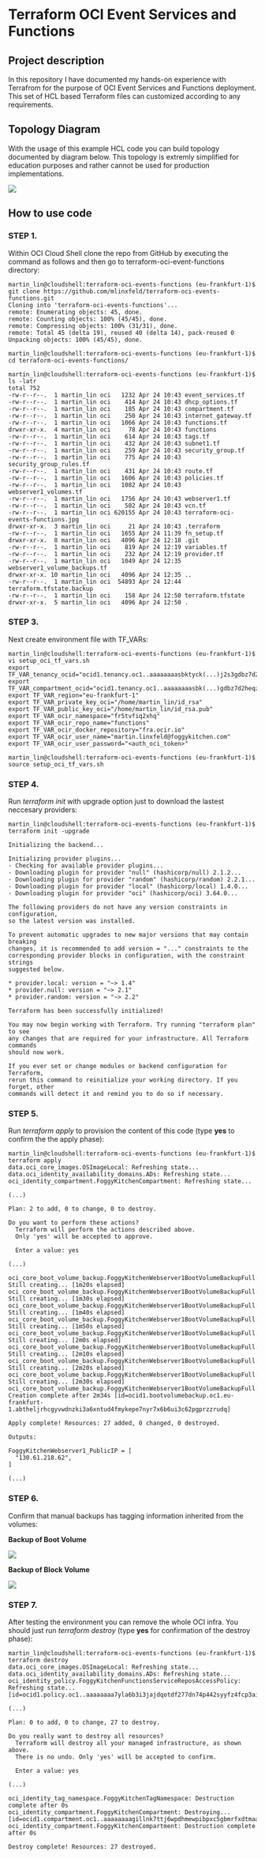 # Terraform OCI Event Services and Functions

## Project description

In this repository I have documented my hands-on experience with Terrafrom for the purpose of OCI Event Services and Functions deployment. This set of HCL based Terraform files can customized according to any requirements.  

## Topology Diagram 

With the usage of this example HCL code you can build topology documented by diagram below. This topology is extremly simplified for education purposes and rather cannot be used for production implementations. 

![](terraform-oci-events-functions.jpg)

## How to use code 

### STEP 1.

Within OCI Cloud Shell clone the repo from GitHub by executing the command as follows and then go to terraform-oci-event-functions directory:

```
martin_lin@cloudshell:terraform-oci-events-functions (eu-frankfurt-1)$ git clone https://github.com/mlinxfeld/terraform-oci-events-functions.git
Cloning into 'terraform-oci-events-functions'...
remote: Enumerating objects: 45, done.
remote: Counting objects: 100% (45/45), done.
remote: Compressing objects: 100% (31/31), done.
remote: Total 45 (delta 19), reused 40 (delta 14), pack-reused 0
Unpacking objects: 100% (45/45), done.

martin_lin@cloudshell:terraform-oci-events-functions (eu-frankfurt-1)$ cd terraform-oci-events-functions/

martin_lin@cloudshell:terraform-oci-events-functions (eu-frankfurt-1)$ ls -latr
total 752
-rw-r--r--.  1 martin_lin oci   1232 Apr 24 10:43 event_services.tf
-rw-r--r--.  1 martin_lin oci    414 Apr 24 10:43 dhcp_options.tf
-rw-r--r--.  1 martin_lin oci    185 Apr 24 10:43 compartment.tf
-rw-r--r--.  1 martin_lin oci    250 Apr 24 10:43 internet_gateway.tf
-rw-r--r--.  1 martin_lin oci   1066 Apr 24 10:43 functions.tf
drwxr-xr-x.  4 martin_lin oci     78 Apr 24 10:43 functions
-rw-r--r--.  1 martin_lin oci    614 Apr 24 10:43 tags.tf
-rw-r--r--.  1 martin_lin oci    432 Apr 24 10:43 subnet1.tf
-rw-r--r--.  1 martin_lin oci    259 Apr 24 10:43 security_group.tf
-rw-r--r--.  1 martin_lin oci    775 Apr 24 10:43 security_group_rules.tf
-rw-r--r--.  1 martin_lin oci    431 Apr 24 10:43 route.tf
-rw-r--r--.  1 martin_lin oci   1606 Apr 24 10:43 policies.tf
-rw-r--r--.  1 martin_lin oci   1082 Apr 24 10:43 webserver1_volumes.tf
-rw-r--r--.  1 martin_lin oci   1756 Apr 24 10:43 webserver1.tf
-rw-r--r--.  1 martin_lin oci    502 Apr 24 10:43 vcn.tf
-rw-r--r--.  1 martin_lin oci 620155 Apr 24 10:43 terraform-oci-events-functions.jpg
drwxr-xr-x.  3 martin_lin oci     21 Apr 24 10:43 .terraform
-rw-r--r--.  1 martin_lin oci   1655 Apr 24 11:39 fn_setup.tf
drwxr-xr-x.  8 martin_lin oci   4096 Apr 24 12:18 .git
-rw-r--r--.  1 martin_lin oci    819 Apr 24 12:19 variables.tf
-rw-r--r--.  1 martin_lin oci    232 Apr 24 12:19 provider.tf
-rw-r--r--.  1 martin_lin oci   1049 Apr 24 12:35 webserver1_volume_backups.tf
drwxr-xr-x. 10 martin_lin oci   4096 Apr 24 12:35 ..
-rw-r--r--.  1 martin_lin oci  54893 Apr 24 12:44 terraform.tfstate.backup
-rw-r--r--.  1 martin_lin oci    158 Apr 24 12:50 terraform.tfstate
drwxr-xr-x.  5 martin_lin oci   4096 Apr 24 12:50 .

```

### STEP 3. 
Next create environment file with TF_VARs:

```
martin_lin@cloudshell:terraform-oci-events-functions (eu-frankfurt-1)$  vi setup_oci_tf_vars.sh
export TF_VAR_tenancy_ocid="ocid1.tenancy.oc1..aaaaaaaasbktyck(...)j2s3gdbz7d2heqzzxn7pe64ksbia"
export TF_VAR_compartment_ocid="ocid1.tenancy.oc1..aaaaaaaasbk(...)gdbz7d2heqzzxn7pe64ksbia"
export TF_VAR_region="eu-frankfurt-1"
export TF_VAR_private_key_oci="/home/martin_lin/id_rsa"
export TF_VAR_public_key_oci="/home/martin_lin/id_rsa.pub"
export TF_VAR_ocir_namespace="fr5tvfiq2xhq"
export TF_VAR_ocir_repo_name="functions"
export TF_VAR_ocir_docker_repository="fra.ocir.io"
export TF_VAR_ocir_user_name="martin.linxfeld@foggykitchen.com"
export TF_VAR_ocir_user_password="<auth_oci_token>"

martin_lin@cloudshell:terraform-oci-events-functions (eu-frankfurt-1)$  source setup_oci_tf_vars.sh
```

### STEP 4.
Run *terraform init* with upgrade option just to download the lastest neccesary providers:

```
martin_lin@cloudshell:terraform-oci-events-functions (eu-frankfurt-1)$  terraform init -upgrade

Initializing the backend...

Initializing provider plugins...
- Checking for available provider plugins...
- Downloading plugin for provider "null" (hashicorp/null) 2.1.2...
- Downloading plugin for provider "random" (hashicorp/random) 2.2.1...
- Downloading plugin for provider "local" (hashicorp/local) 1.4.0...
- Downloading plugin for provider "oci" (hashicorp/oci) 3.64.0...

The following providers do not have any version constraints in configuration,
so the latest version was installed.

To prevent automatic upgrades to new major versions that may contain breaking
changes, it is recommended to add version = "..." constraints to the
corresponding provider blocks in configuration, with the constraint strings
suggested below.

* provider.local: version = "~> 1.4"
* provider.null: version = "~> 2.1"
* provider.random: version = "~> 2.2"

Terraform has been successfully initialized!

You may now begin working with Terraform. Try running "terraform plan" to see
any changes that are required for your infrastructure. All Terraform commands
should now work.

If you ever set or change modules or backend configuration for Terraform,
rerun this command to reinitialize your working directory. If you forget, other
commands will detect it and remind you to do so if necessary.
```

### STEP 5.
Run *terraform apply* to provision the content of this code (type **yes** to confirm the the apply phase):

```
martin_lin@cloudshell:terraform-oci-events-functions (eu-frankfurt-1)$ terraform apply
data.oci_core_images.OSImageLocal: Refreshing state...
data.oci_identity_availability_domains.ADs: Refreshing state...
oci_identity_compartment.FoggyKitchenCompartment: Refreshing state... 

(...)

Plan: 2 to add, 0 to change, 0 to destroy.

Do you want to perform these actions?
  Terraform will perform the actions described above.
  Only 'yes' will be accepted to approve.

  Enter a value: yes

(...)

oci_core_boot_volume_backup.FoggyKitchenWebserver1BootVolumeBackupFull: Still creating... [1m20s elapsed]
oci_core_boot_volume_backup.FoggyKitchenWebserver1BootVolumeBackupFull: Still creating... [1m30s elapsed]
oci_core_boot_volume_backup.FoggyKitchenWebserver1BootVolumeBackupFull: Still creating... [1m40s elapsed]
oci_core_boot_volume_backup.FoggyKitchenWebserver1BootVolumeBackupFull: Still creating... [1m50s elapsed]
oci_core_boot_volume_backup.FoggyKitchenWebserver1BootVolumeBackupFull: Still creating... [2m0s elapsed]
oci_core_boot_volume_backup.FoggyKitchenWebserver1BootVolumeBackupFull: Still creating... [2m10s elapsed]
oci_core_boot_volume_backup.FoggyKitchenWebserver1BootVolumeBackupFull: Still creating... [2m20s elapsed]
oci_core_boot_volume_backup.FoggyKitchenWebserver1BootVolumeBackupFull: Still creating... [2m30s elapsed]
oci_core_boot_volume_backup.FoggyKitchenWebserver1BootVolumeBackupFull: Creation complete after 2m34s [id=ocid1.bootvolumebackup.oc1.eu-frankfurt-1.abtheljrhcgyvwdnzki3a6xntud4fmykepe7nyr7x6b6ui3c62pgprzzrudq]

Apply complete! Resources: 27 added, 0 changed, 0 destroyed.

Outputs:

FoggyKitchenWebserver1_PublicIP = [
  "130.61.218.62",
]

(...)

```

### STEP 6.
Confirm that manual backups has tagging information inherited from the volumes:

**Backup of Boot Volume**

![](manual_oci_boot_volume_backup_with_tagging.jpg)

**Backup of Block Volume**

![](manual_oci_volume_backup_with_tagging.jpg)

### STEP 7.
After testing the environment you can remove the whole OCI infra. You should just run *terraform destroy* (type **yes** for confirmation of the destroy phase):

```
martin_lin@cloudshell:terraform-oci-events-functions (eu-frankfurt-1)$ terraform destroy
data.oci_core_images.OSImageLocal: Refreshing state...
data.oci_identity_availability_domains.ADs: Refreshing state...
oci_identity_policy.FoggyKitchenFunctionsServiceReposAccessPolicy: Refreshing state... [id=ocid1.policy.oc1..aaaaaaaa7yla6b3i3jajdqotdf277dn74p442syyfz4fcp3ai5oaymjjayfa]

(...)

Plan: 0 to add, 0 to change, 27 to destroy.

Do you really want to destroy all resources?
  Terraform will destroy all your managed infrastructure, as shown above.
  There is no undo. Only 'yes' will be accepted to confirm.

  Enter a value: yes

(...)

oci_identity_tag_namespace.FoggyKitchenTagNamespace: Destruction complete after 0s
oci_identity_compartment.FoggyKitchenCompartment: Destroying... [id=ocid1.compartment.oc1..aaaaaaaagillnk7ttj6wpdhmewpibpxc5gbmrfxdtmaa3gfgjzbudesm3tsq]
oci_identity_compartment.FoggyKitchenCompartment: Destruction complete after 0s

Destroy complete! Resources: 27 destroyed.
```
